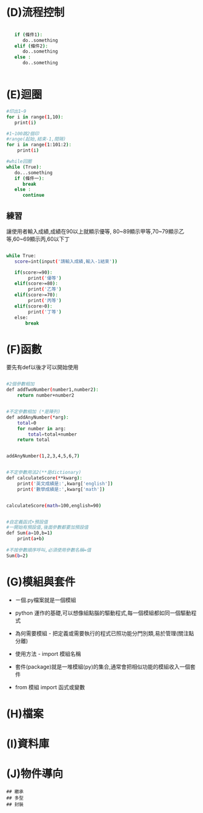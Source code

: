 # (D)流程控制
```sh
   
   if (條件1):
      do..something
   elif (條件2):
      do..something
   else :
      do..something
      
```

# (E)迴圈
```sh
#印出1~9
for i in range(1,10):
   print(i)

#1~100跳2個印
#range(起始,結束-1,間隔)
for i in range(1:101:2):
    print(i)

#while回圈
while (True):
   do...something
   if (條件一):
      break
   else :
      continue

```

## 練習
讓使用者輸入成績,成績在90以上就顯示優等,
80~89顯示甲等,70~79顯示乙等,60~69顯示丙,60以下丁
```sh

while True:
   score=int(input('請輸入成績,輸入-1結束'))

   if(score>=90):
        print('優等')
   elif(score>=80):
        print('乙等')
   elif(score>=70):
        print('丙等')
   elif(score>0):
        print('丁等')
   else:
       break
```

# (F)函數
要先有def以後才可以開始使用
```sh

#2個參數相加
def addTwoNumber(number1,number2):
    return number+number2


#不定參數相加 (*是陣列)
def addAnyNumber(*arg):
    total=0
    for number in arg:
        total=total+number
    return total


addAnyNumber(1,2,3,4,5,6,7)


#不定參數用法2(**是dictionary)
def calculateScore(**kwarg):
    print('英文成績是:',kwarg['english'])
    print('數學成績是:',kwarg['math'])


calculateScore(math=100,english=90)


#自定義函式+預設值
#一開始有預設值,後面參數都要加預設值
def Sum(a=10,b=1)
    print(a+b)
  
#不按參數順序呼叫,必須使用參數名稱=值
Sum(b=2)

```
# (G)模組與套件
  * ㄧ個.py檔案就是一個模組
  * python 運作的基礎,可以想像組點腦的驅動程式,每一個模組都如同一個驅動程式
  * 為何需要模組 - 把定義或需要執行的程式已照功能分門別類,易於管理(關注點分離)
  * 使用方法 - import 模組名稱
  
  * 套件(package)就是一堆模組(py)的集合,通常會把相似功能的模組收入一個套件
  * from 模組 import 函式或變數


# (H)檔案

# (I)資料庫

# (J)物件導向
    ## 繼承
    ## 多型
    ## 封裝
    

    

